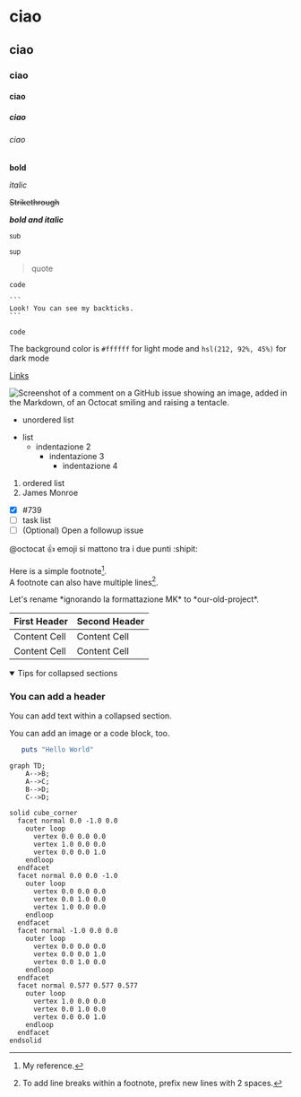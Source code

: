 # ciao
## ciao
### ciao
#### ciao
##### ciao
###### ciao

**bold**

*italic*

~~Strikethrough~~

***bold and italic***

<sub>sub</sub>

<sup>sup</sup>

> quote

```
code
```

````
```
Look! You can see my backticks.
```
````

`code`

The background color is `#ffffff` for light mode and `hsl(212, 92%, 45%)` for dark mode

[Links](https://pages.github.com/)

![Screenshot of a comment on a GitHub issue showing an image, added in the Markdown, of an Octocat smiling and raising a tentacle.](https://myoctocat.com/assets/images/base-octocat.svg)

- unordered list
* list
    - indentazione 2
        - indentazione 3
            - indentazione 4

1. ordered list
1. James Monroe

- [x] #739
- [ ] task list
- [ ] \(Optional) Open a followup issue

@octocat :+1: emoji si mattono tra i due punti :shipit:

Here is a simple footnote[^1].\
A footnote can also have multiple lines[^2].

[^1]: My reference.
[^2]: To add line breaks within a footnote, prefix new lines with 2 spaces.

<!-- This content will not appear in the rendered Markdown -->

Let's rename \*ignorando la formattazione MK\* to \*our-old-project\*.

| First Header  | Second Header |
| ------------- | ------------- |
| Content Cell  | Content Cell  |
| Content Cell  | Content Cell  |

<details open>
<summary>Tips for collapsed sections</summary>

### You can add a header

You can add text within a collapsed section. 

You can add an image or a code block, too.

```ruby
   puts "Hello World"
```

</details>

```mermaid
graph TD;
    A-->B;
    A-->C;
    B-->D;
    C-->D;
```

```stl
solid cube_corner
  facet normal 0.0 -1.0 0.0
    outer loop
      vertex 0.0 0.0 0.0
      vertex 1.0 0.0 0.0
      vertex 0.0 0.0 1.0
    endloop
  endfacet
  facet normal 0.0 0.0 -1.0
    outer loop
      vertex 0.0 0.0 0.0
      vertex 0.0 1.0 0.0
      vertex 1.0 0.0 0.0
    endloop
  endfacet
  facet normal -1.0 0.0 0.0
    outer loop
      vertex 0.0 0.0 0.0
      vertex 0.0 0.0 1.0
      vertex 0.0 1.0 0.0
    endloop
  endfacet
  facet normal 0.577 0.577 0.577
    outer loop
      vertex 1.0 0.0 0.0
      vertex 0.0 1.0 0.0
      vertex 0.0 0.0 1.0
    endloop
  endfacet
endsolid
```
